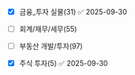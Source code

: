 - [x] 금융_투자 실물(31) ✅ 2025-09-30
- [ ] 회계/재무/세무(55)
- [ ] 부동산 개발/투자(97)
- [x] 주식 투자(5) ✅ 2025-09-30

